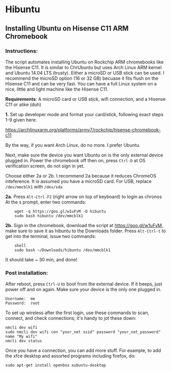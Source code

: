 # Hibuntu
## Installing Ubuntu on Hisense C11 ARM Chromebook

### Instructions:

The script automates installing Ubuntu on Rockchip ARM chromebooks like the Hisense C11.
It is similar to ChrUbuntu but uses Arch Linux ARM kernel and Ubuntu 14.04 LTS (trusty).
Either a microSD or USB stick can be used. I recommend the microSD option (16 or 32 GB)
becuase it fits flush on the Hisense C11 and can be very fast. You can have a full Linux
system on a nice, little and light machine like the Hisense C11.

**Requirements**: A microSD card or USB stick, wifi connection, and a Hisense C11 or alike (duh)

**1.** 	Set up developer mode and format your card/stick, following exact steps 1-9 given here:
  	
https://archlinuxarm.org/platforms/armv7/rockchip/hisense-chromebook-c11
	
By the way, if you want Arch Linux, do no more. I prefer Ubuntu. 

Next, make sure the device you want Ubuntu on is the only external device plugged in.
Power the chromebook off then on, press `Ctrl-D` at OS verification screen, do not sign in yet.

Choose either 2a or 2b. I recommend 2a because it reduces ChromeOS inteference.
It is assumed you have a microSD card. For USB, replace `/dev/mmcblk1` with `/dev/sda`

**2a.**	Press `Alt-Ctrl-F2` (right arrow on top of keyboard) to login as chronos
	At the `$` prompt, enter two commands:
```
	wget -q https://goo.gl/w1uFvM -O hibuntu
	sudo bash hibuntu /dev/mmcblk1
```
**2b.** Sign in the chromebook, download the script at https://goo.gl/w1uFvM,
	make sure to save it as hibuntu to the Downloads folder.
	Press `Alt-Ctrl-t` to get into the terminal, issue two commands:
```
	shell
	sudo bash ~/Downloads/hibuntu /dev/mmcblk1
```
It should take ~ 30 min, and done!

### Post installation:

After reboot, press `Ctrl-U` to boot from the external device. 
If it beeps, just power off and on again. Make sure your device is the only one plugged in.
```
Username:  me
Password:  root
```
To set up wireless after the first login, use these commands to scan, connect, 
and check connections; it's handy to jot these down:
```
nmcli dev wifi
sudo nmcli dev wifi con "your_net ssid" password "your_net_password" name "My wifi"
nmcli dev status
```
Once you have a connection, you can add more stuff. 
For example, to add the xfce desktop and assorted programs including firefox, do:
```
sudo apt-get install openbox xubuntu-desktop
```
